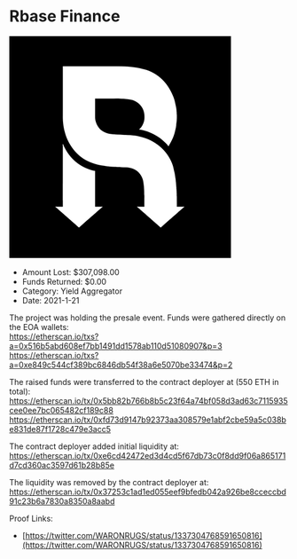 # Rbase Finance
![Rbase Finance](/rektimages/Rbase-Finance.png)
- Amount Lost: $307,098.00
- Funds Returned: $0.00
- Category: Yield Aggregator
- Date: 2021-1-21

The project was holding the presale event. Funds were gathered directly on the EOA wallets:  
https://etherscan.io/txs?a=0x516b5abd608ef7bb1491dd1578ab110d51080907&p=3  
https://etherscan.io/txs?a=0xe849c544cf389bc6846db54f38a6e5070be33474&p=2  
  
The raised funds were transferred to the contract deployer at (550 ETH in total):  
https://etherscan.io/tx/0x5bb82b766b8b5c23f64a74bf058d3ad63c7115935cee0ee7bc065482cf189c88  
https://etherscan.io/tx/0xfd73d9147b92373aa308579e1abf2cbe59a5c038be831de87f1728c479e3acc5  
  
The contract deployer added initial liquidity at:  
https://etherscan.io/tx/0xe6cd42472ed3d4cd5f67db73c0f8dd9f06a865171d7cd360ac3597d61b28b85e  
  
The liquidity was removed by the contract deployer at:  
https://etherscan.io/tx/0x37253c1ad1ed055eef9bfedb042a926be8cceccbd91c23b6a7830a8350a8aabd


Proof Links:
- [https://twitter.com/WARONRUGS/status/1337304768591650816](https://twitter.com/WARONRUGS/status/1337304768591650816)


